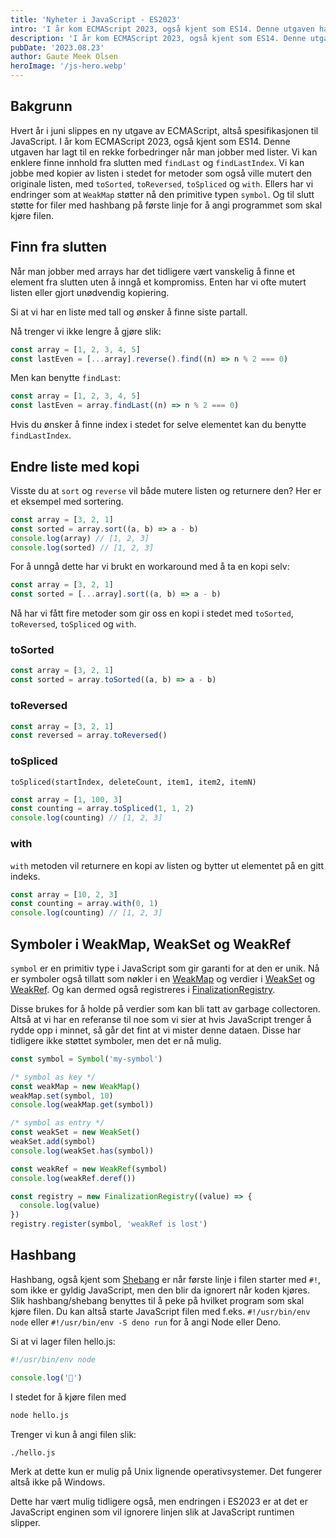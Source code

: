 ```yaml
---
title: 'Nyheter i JavaScript - ES2023'
intro: 'I år kom ECMAScript 2023, også kjent som ES14. Denne utgaven har lagt til en rekke forbedringer når man jobber med lister.'
description: 'I år kom ECMAScript 2023, også kjent som ES14. Denne utgaven har lagt til en rekke forbedringer når man jobber med lister.'
pubDate: '2023.08.23'
author: Gaute Meek Olsen
heroImage: '/js-hero.webp'
---
```


## Bakgrunn

Hvert år i juni slippes en ny utgave av ECMAScript, altså spesifikasjonen til JavaScript. I år kom ECMAScript 2023, også kjent som ES14. Denne utgaven har lagt til en rekke forbedringer når man jobber med lister. Vi kan enklere finne innhold fra slutten med `findLast` og `findLastIndex`. Vi kan jobbe med kopier av listen i stedet for metoder som også ville mutert den originale listen, med `toSorted`, `toReversed`, `toSpliced` og `with`. Ellers har vi endringer som at `WeakMap` støtter nå den primitive typen `symbol`. Og til slutt støtte for filer med hashbang på første linje for å angi programmet som skal kjøre filen.

## Finn fra slutten

Når man jobber med arrays har det tidligere vært vanskelig å finne et element fra slutten uten å inngå et kompromiss. Enten har vi ofte mutert listen eller gjort unødvendig kopiering.

Si at vi har en liste med tall og ønsker å finne siste partall.

Nå trenger vi ikke lengre å gjøre slik:

```js
const array = [1, 2, 3, 4, 5]
const lastEven = [...array].reverse().find((n) => n % 2 === 0)
```

Men kan benytte `findLast`:

```js
const array = [1, 2, 3, 4, 5]
const lastEven = array.findLast((n) => n % 2 === 0)
```

Hvis du ønsker å finne index i stedet for selve elementet kan du benytte `findLastIndex`.

## Endre liste med kopi

Visste du at `sort` og `reverse` vil både mutere listen og returnere den? Her er et eksempel med sortering.

```js
const array = [3, 2, 1]
const sorted = array.sort((a, b) => a - b)
console.log(array) // [1, 2, 3]
console.log(sorted) // [1, 2, 3]
```

For å unngå dette har vi brukt en workaround med å ta en kopi selv:

```js
const array = [3, 2, 1]
const sorted = [...array].sort((a, b) => a - b)
```

Nå har vi fått fire metoder som gir oss en kopi i stedet med `toSorted`, `toReversed`, `toSpliced` og `with`.

### toSorted

```js
const array = [3, 2, 1]
const sorted = array.toSorted((a, b) => a - b)
```

### toReversed

```js
const array = [3, 2, 1]
const reversed = array.toReversed()
```

### toSpliced

`toSpliced(startÌndex, deleteCount, item1, item2, itemN)`

```js
const array = [1, 100, 3]
const counting = array.toSpliced(1, 1, 2)
console.log(counting) // [1, 2, 3]
```

### with

`with` metoden vil returnere en kopi av listen og bytter ut elementet på en gitt indeks.

```js
const array = [10, 2, 3]
const counting = array.with(0, 1)
console.log(counting) // [1, 2, 3]
```

## Symboler i WeakMap, WeakSet og WeakRef

`symbol` er en primitiv type i JavaScript som gir garanti for at den er unik. Nå er symboler også tillatt som nøkler i en [WeakMap](https://developer.mozilla.org/en-US/docs/Web/JavaScript/Reference/Global_Objects/WeakMap) og verdier i [WeakSet](https://developer.mozilla.org/en-US/docs/Web/JavaScript/Reference/Global_Objects/WeakSet) og [WeakRef](https://developer.mozilla.org/en-US/docs/Web/JavaScript/Reference/Global_Objects/WeakRef). Og kan dermed også registreres i [FinalizationRegistry](https://developer.mozilla.org/en-US/docs/Web/JavaScript/Reference/Global_Objects/FinalizationRegistry).

Disse brukes for å holde på verdier som kan bli tatt av garbage collectoren. Altså at vi har en referanse til noe som vi sier at hvis JavaScript trenger å rydde opp i minnet, så går det fint at vi mister denne dataen. Disse har tidligere ikke støttet symboler, men det er nå mulig.

```js
const symbol = Symbol('my-symbol')

/* symbol as key */
const weakMap = new WeakMap()
weakMap.set(symbol, 10)
console.log(weakMap.get(symbol))

/* symbol as entry */
const weakSet = new WeakSet()
weakSet.add(symbol)
console.log(weakSet.has(symbol))

const weakRef = new WeakRef(symbol)
console.log(weakRef.deref())

const registry = new FinalizationRegistry((value) => {
  console.log(value)
})
registry.register(symbol, 'weakRef is lost')
```

## Hashbang

Hashbang, også kjent som [Shebang](https://en.wikipedia.org/wiki/Shebang_(Unix)) er når første linje i filen starter med `#!`, som ikke er gyldig JavaScript, men den blir da ignorert når koden kjøres. Slik hashbang/shebang benyttes til å peke på hvilket program som skal kjøre filen. Du kan altså starte JavaScript filen med f.eks. `#!/usr/bin/env node` eller `#!/usr/bin/env -S deno run` for å angi Node eller Deno. 

Si at vi lager filen hello.js:

```js
#!/usr/bin/env node

console.log('👋')
```

I stedet for å kjøre filen med

```sh
node hello.js
```

Trenger vi kun å angi filen slik:

```sh
./hello.js
```

Merk at dette kun er mulig på Unix lignende operativsystemer. Det fungerer altså ikke på Windows.

Dette har vært mulig tidligere også, men endringen i ES2023 er at det er JavaScript enginen som vil ignorere linjen slik at JavaScript runtimen slipper.
